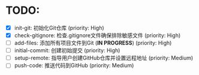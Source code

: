 # TODO:

- [x] init-git: 初始化Git仓库 (priority: High)
- [x] check-gitignore: 检查.gitignore文件确保排除敏感文件 (priority: High)
- [ ] add-files: 添加所有项目文件到Git (**IN PROGRESS**) (priority: High)
- [ ] initial-commit: 创建初始提交 (priority: High)
- [ ] setup-remote: 指导用户创建GitHub仓库并设置远程地址 (priority: Medium)
- [ ] push-code: 推送代码到GitHub (priority: Medium)
